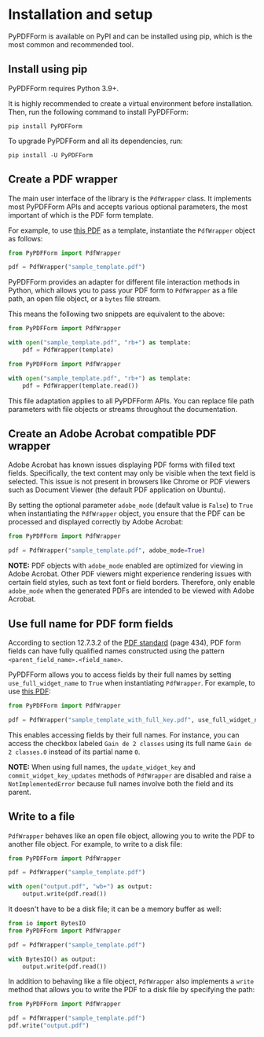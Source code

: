 # Installation and setup

PyPDFForm is available on PyPI and can be installed using pip, which is the most common and recommended tool.

## Install using pip

PyPDFForm requires Python 3.9+.

It is highly recommended to create a virtual environment before installation. Then, run the following command to install PyPDFForm:

```shell
pip install PyPDFForm
```

To upgrade PyPDFForm and all its dependencies, run:

```shell
pip install -U PyPDFForm
```

## Create a PDF wrapper

The main user interface of the library is the `PdfWrapper` class. It implements most PyPDFForm APIs and accepts various optional parameters, the most important of which is the PDF form template.

For example, to use [this PDF](pdfs/sample_template.pdf) as a template, instantiate the `PdfWrapper` object as follows:

```python
from PyPDFForm import PdfWrapper

pdf = PdfWrapper("sample_template.pdf")
```

PyPDFForm provides an adapter for different file interaction methods in Python, which allows you to pass your PDF form to `PdfWrapper` as a file path, an open file object, or a `bytes` file stream.

This means the following two snippets are equivalent to the above:

```python
from PyPDFForm import PdfWrapper

with open("sample_template.pdf", "rb+") as template:
    pdf = PdfWrapper(template)
```

```python
from PyPDFForm import PdfWrapper

with open("sample_template.pdf", "rb+") as template:
    pdf = PdfWrapper(template.read())
```

This file adaptation applies to all PyPDFForm APIs. You can replace file path parameters with file objects or streams throughout the documentation.

## Create an Adobe Acrobat compatible PDF wrapper

Adobe Acrobat has known issues displaying PDF forms with filled text fields. Specifically, the text content may only be visible when the text field is selected. This issue is not present in browsers like Chrome or PDF viewers such as Document Viewer (the default PDF application on Ubuntu).

By setting the optional parameter `adobe_mode` (default value is `False`) to `True` when instantiating the `PdfWrapper` object, you ensure that the PDF can be processed and displayed correctly by Adobe Acrobat:

```python
from PyPDFForm import PdfWrapper

pdf = PdfWrapper("sample_template.pdf", adobe_mode=True)
```

**NOTE:** PDF objects with `adobe_mode` enabled are optimized for viewing in Adobe Acrobat. Other PDF viewers might experience rendering issues with certain field styles, such as text font or field borders. Therefore, only enable `adobe_mode` when the generated PDFs are intended to be viewed with Adobe Acrobat.

## Use full name for PDF form fields

According to section 12.7.3.2 of the [PDF standard](https://opensource.adobe.com/dc-acrobat-sdk-docs/pdfstandards/PDF32000_2008.pdf) (page 434), PDF form fields can have fully qualified names constructed using the pattern `<parent_field_name>.<field_name>`.

PyPDFForm allows you to access fields by their full names by setting `use_full_widget_name` to `True` when instantiating `PdfWrapper`. For example, to use [this PDF](pdfs/sample_template_with_full_key.pdf):

```python
from PyPDFForm import PdfWrapper

pdf = PdfWrapper("sample_template_with_full_key.pdf", use_full_widget_name=True)
```

This enables accessing fields by their full names. For instance, you can access the checkbox labeled `Gain de 2 classes` using its full name `Gain de 2 classes.0` instead of its partial name `0`.

**NOTE:** When using full names, the `update_widget_key` and `commit_widget_key_updates` methods of `PdfWrapper` are disabled and raise a `NotImplementedError` because full names involve both the field and its parent.

## Write to a file

`PdfWrapper` behaves like an open file object, allowing you to write the PDF to another file object. For example, to write to a disk file:

```python
from PyPDFForm import PdfWrapper

pdf = PdfWrapper("sample_template.pdf")

with open("output.pdf", "wb+") as output:
    output.write(pdf.read())
```

It doesn't have to be a disk file; it can be a memory buffer as well:

```python
from io import BytesIO
from PyPDFForm import PdfWrapper

pdf = PdfWrapper("sample_template.pdf")

with BytesIO() as output:
    output.write(pdf.read())
```

In addition to behaving like a file object, `PdfWrapper` also implements a `write` method that allows you to write the PDF to a disk file by specifying the path:

```python
from PyPDFForm import PdfWrapper

pdf = PdfWrapper("sample_template.pdf")
pdf.write("output.pdf")
```
